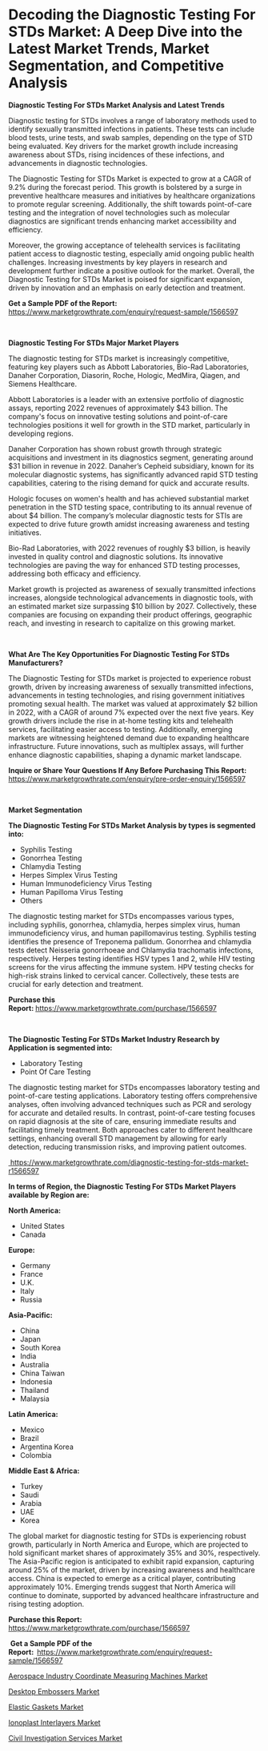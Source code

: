 <p><h1>Decoding the Diagnostic Testing For STDs Market: A Deep Dive into the Latest Market Trends, Market Segmentation, and Competitive Analysis</h1></p><p><strong>Diagnostic Testing For STDs Market Analysis and Latest Trends</strong></p>
<p><p>Diagnostic testing for STDs involves a range of laboratory methods used to identify sexually transmitted infections in patients. These tests can include blood tests, urine tests, and swab samples, depending on the type of STD being evaluated. Key drivers for the market growth include increasing awareness about STDs, rising incidences of these infections, and advancements in diagnostic technologies. </p><p>The Diagnostic Testing for STDs Market is expected to grow at a CAGR of 9.2% during the forecast period. This growth is bolstered by a surge in preventive healthcare measures and initiatives by healthcare organizations to promote regular screening. Additionally, the shift towards point-of-care testing and the integration of novel technologies such as molecular diagnostics are significant trends enhancing market accessibility and efficiency. </p><p>Moreover, the growing acceptance of telehealth services is facilitating patient access to diagnostic testing, especially amid ongoing public health challenges. Increasing investments by key players in research and development further indicate a positive outlook for the market. Overall, the Diagnostic Testing for STDs Market is poised for significant expansion, driven by innovation and an emphasis on early detection and treatment.</p></p>
<p><strong>Get a Sample PDF of the Report:&nbsp;</strong> <a href="https://www.marketgrowthrate.com/enquiry/request-sample/1566597">https://www.marketgrowthrate.com/enquiry/request-sample/1566597</a></p>
<p>&nbsp;</p>
<p><strong>Diagnostic Testing For STDs Major Market Players</strong></p>
<p><p>The diagnostic testing for STDs market is increasingly competitive, featuring key players such as Abbott Laboratories, Bio-Rad Laboratories, Danaher Corporation, Diasorin, Roche, Hologic, MedMira, Qiagen, and Siemens Healthcare. </p><p>Abbott Laboratories is a leader with an extensive portfolio of diagnostic assays, reporting 2022 revenues of approximately $43 billion. The company's focus on innovative testing solutions and point-of-care technologies positions it well for growth in the STD market, particularly in developing regions. </p><p>Danaher Corporation has shown robust growth through strategic acquisitions and investment in its diagnostics segment, generating around $31 billion in revenue in 2022. Danaher’s Cepheid subsidiary, known for its molecular diagnostic systems, has significantly advanced rapid STD testing capabilities, catering to the rising demand for quick and accurate results.</p><p>Hologic focuses on women's health and has achieved substantial market penetration in the STD testing space, contributing to its annual revenue of about $4 billion. The company’s molecular diagnostic tests for STIs are expected to drive future growth amidst increasing awareness and testing initiatives.</p><p>Bio-Rad Laboratories, with 2022 revenues of roughly $3 billion, is heavily invested in quality control and diagnostic solutions. Its innovative technologies are paving the way for enhanced STD testing processes, addressing both efficacy and efficiency.</p><p>Market growth is projected as awareness of sexually transmitted infections increases, alongside technological advancements in diagnostic tools, with an estimated market size surpassing $10 billion by 2027. Collectively, these companies are focusing on expanding their product offerings, geographic reach, and investing in research to capitalize on this growing market.</p></p>
<p>&nbsp;</p>
<p><strong>What Are The Key Opportunities For Diagnostic Testing For STDs Manufacturers?</strong></p>
<p><p>The Diagnostic Testing for STDs market is projected to experience robust growth, driven by increasing awareness of sexually transmitted infections, advancements in testing technologies, and rising government initiatives promoting sexual health. The market was valued at approximately $2 billion in 2022, with a CAGR of around 7% expected over the next five years. Key growth drivers include the rise in at-home testing kits and telehealth services, facilitating easier access to testing. Additionally, emerging markets are witnessing heightened demand due to expanding healthcare infrastructure. Future innovations, such as multiplex assays, will further enhance diagnostic capabilities, shaping a dynamic market landscape.</p></p>
<p><strong>Inquire or Share Your Questions If Any Before Purchasing This Report:</strong> <a href="https://www.marketgrowthrate.com/enquiry/pre-order-enquiry/1566597">https://www.marketgrowthrate.com/enquiry/pre-order-enquiry/1566597</a></p>
<p>&nbsp;</p>
<p><strong>Market Segmentation</strong></p>
<p><strong>The Diagnostic Testing For STDs Market Analysis by types is segmented into:</strong></p>
<p><ul><li>Syphilis Testing</li><li>Gonorrhea Testing</li><li>Chlamydia Testing</li><li>Herpes Simplex Virus Testing</li><li>Human Immunodeficiency Virus Testing</li><li>Human Papilloma Virus Testing</li><li>Others</li></ul></p>
<p><p>The diagnostic testing market for STDs encompasses various types, including syphilis, gonorrhea, chlamydia, herpes simplex virus, human immunodeficiency virus, and human papillomavirus testing. Syphilis testing identifies the presence of Treponema pallidum. Gonorrhea and chlamydia tests detect Neisseria gonorrhoeae and Chlamydia trachomatis infections, respectively. Herpes testing identifies HSV types 1 and 2, while HIV testing screens for the virus affecting the immune system. HPV testing checks for high-risk strains linked to cervical cancer. Collectively, these tests are crucial for early detection and treatment.</p></p>
<p><strong>Purchase this Report:&nbsp;</strong><a href="https://www.marketgrowthrate.com/purchase/1566597">https://www.marketgrowthrate.com/purchase/1566597</a></p>
<p>&nbsp;</p>
<p><strong>The Diagnostic Testing For STDs Market Industry Research by Application is segmented into:</strong></p>
<p><ul><li>Laboratory Testing</li><li>Point Of Care Testing</li></ul></p>
<p><p>The diagnostic testing market for STDs encompasses laboratory testing and point-of-care testing applications. Laboratory testing offers comprehensive analyses, often involving advanced techniques such as PCR and serology for accurate and detailed results. In contrast, point-of-care testing focuses on rapid diagnosis at the site of care, ensuring immediate results and facilitating timely treatment. Both approaches cater to different healthcare settings, enhancing overall STD management by allowing for early detection, reducing transmission risks, and improving patient outcomes.</p></p>
<p><a href="https://www.marketgrowthrate.com/diagnostic-testing-for-stds-market-r1566597">&nbsp;https://www.marketgrowthrate.com/diagnostic-testing-for-stds-market-r1566597</a></p>
<p><strong>In terms of Region, the Diagnostic Testing For STDs Market Players available by Region are:</strong></p>
<p>
    <p> <strong> North America: </strong>
        <ul>
            <li>United States</li>
            <li>Canada</li>
        </ul>
        </p> 
    <p> <strong> Europe: </strong>
        <ul>
            <li>Germany</li>
            <li>France</li>
            <li>U.K.</li>
            <li>Italy</li>
            <li>Russia</li>
        </ul>
        </p> 
    <p> <strong> Asia-Pacific: </strong>
        <ul>
            <li>China</li>
            <li>Japan</li>
            <li>South Korea</li>
            <li>India</li>
            <li>Australia</li>
            <li>China Taiwan</li>
            <li>Indonesia</li>
            <li>Thailand</li>
            <li>Malaysia</li>
        </ul>
        </p> 
    <p> <strong> Latin America: </strong>
        <ul>
            <li>Mexico</li>
            <li>Brazil</li>
            <li>Argentina Korea</li>
            <li>Colombia</li>
        </ul>
        </p> 
    <p> <strong> Middle East & Africa: </strong>
        <ul>
            <li>Turkey</li>
            <li>Saudi</li>
            <li>Arabia</li>
            <li>UAE</li>
            <li>Korea</li>
        </ul>
    </p>
    </p>
<p><p>The global market for diagnostic testing for STDs is experiencing robust growth, particularly in North America and Europe, which are projected to hold significant market shares of approximately 35% and 30%, respectively. The Asia-Pacific region is anticipated to exhibit rapid expansion, capturing around 25% of the market, driven by increasing awareness and healthcare access. China is expected to emerge as a critical player, contributing approximately 10%. Emerging trends suggest that North America will continue to dominate, supported by advanced healthcare infrastructure and rising testing adoption.</p></p>
<p><strong>Purchase this Report: </strong><a href="https://www.marketgrowthrate.com/purchase/1566597">https://www.marketgrowthrate.com/purchase/1566597</a></p>
<p>&nbsp;<strong>Get a Sample PDF of the Report:&nbsp;&nbsp;</strong><a href="https://www.marketgrowthrate.com/enquiry/request-sample/1566597">https://www.marketgrowthrate.com/enquiry/request-sample/1566597</a></p>
<p><strong></strong></p>
<p><p><a href="https://medium.com/@williamsmckinley11/aerospace-industry-coordinate-measuring-machines-market-growth-market-segmentation-and-regional-06378346facd?postPublishedType=repub">Aerospace Industry Coordinate Measuring Machines Market</a></p><p><a href="https://issuu.com/reportprime-2/docs/desktop-embossers-market-size-2030._660472532f8e15">Desktop Embossers Market</a></p><p><a href="https://github.com/ChiragRP21/Market-Research-Report-List-6/blob/main/elastic-gaskets-market.md">Elastic Gaskets Market</a></p><p><a href="https://issuu.com/reportprime-2/docs/ionoplast-interlayers-market-size-2_f17d2a7fb75a92">Ionoplast Interlayers Market</a></p><p><a href="https://www.linkedin.com/pulse/civil-investigation-services-industry-sector-new-technologies-0oref">Civil Investigation Services Market</a></p></p>